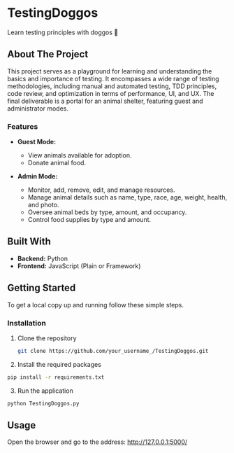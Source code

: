 # TestingDoggos

Learn testing principles with doggos 🐶

## About The Project

This project serves as a playground for learning and understanding the basics and importance of testing. It encompasses a wide range of testing methodologies, including manual and automated testing, TDD principles, code review, and optimization in terms of performance, UI, and UX. The final deliverable is a portal for an animal shelter, featuring guest and administrator modes.

### Features

- **Guest Mode:**
  - View animals available for adoption.
  - Donate animal food.

- **Admin Mode:**
  - Monitor, add, remove, edit, and manage resources.
  - Manage animal details such as name, type, race, age, weight, health, and photo.
  - Oversee animal beds by type, amount, and occupancy.
  - Control food supplies by type and amount.

## Built With

- **Backend:** Python
- **Frontend:** JavaScript (Plain or Framework)

## Getting Started

To get a local copy up and running follow these simple steps.

### Installation

1. Clone the repository

   ```bash
   git clone https://github.com/your_username_/TestingDoggos.git
   ```
3. Install the required packages

  ```bash
  pip install -r requirements.txt
  ```


3. Run the application

  ```bash
  python TestingDoggos.py
  ```

## Usage
Open the browser and go to the address: http://127.0.0.1:5000/
